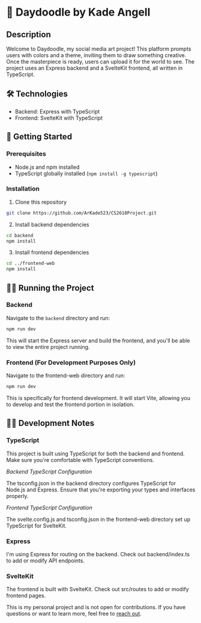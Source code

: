 # 🎨 Daydoodle by Kade Angell

## Description

Welcome to Daydoodle, my social media art project! This platform prompts users with colors and a theme, inviting them to draw something creative. Once the masterpiece is ready, users can upload it for the world to see. The project uses an Express backend and a SvelteKit frontend, all written in TypeScript.

## 🛠 Technologies

- Backend: Express with TypeScript
- Frontend: SvelteKit with TypeScript

## 🚀 Getting Started

### Prerequisites
- Node.js and npm installed
- TypeScript globally installed (`npm install -g typescript`)
### Installation
1. Clone this repository
```bash
git clone https://github.com/ArKade523/CS2610Project.git
```
2. Install backend dependencies
```bash
cd backend
npm install
```
3. Install frontend dependencies
```bash
cd ../frontend-web
npm install
```
## 🏃‍♂️ Running the Project

### Backend
Navigate to the `backend` directory and run:

```bash
npm run dev
```
This will start the Express server and build the frontend, and you'll be able to view the entire project running.

### Frontend (For Development Purposes Only)
Navigate to the frontend-web directory and run:

```bash
npm run dev
```
This is specifically for frontend development. It will start Vite, allowing you to develop and test the frontend portion in isolation.

## 👷‍♀️ Development Notes

### TypeScript
This project is built using TypeScript for both the backend and frontend. Make sure you're comfortable with TypeScript conventions.

*Backend TypeScript Configuration*

The tsconfig.json in the backend directory configures TypeScript for Node.js and Express. Ensure that you're exporting your types and interfaces properly.

*Frontend TypeScript Configuration*

The svelte.config.js and tsconfig.json in the frontend-web directory set up TypeScript for SvelteKit.

### Express
I'm using Express for routing on the backend. Check out backend/index.ts to add or modify API endpoints.

### SvelteKit
The frontend is built with SvelteKit. Check out src/routes to add or modify frontend pages.

This is my personal project and is not open for contributions. If you have questions or want to learn more, feel free to [reach out](mailto:kade@angell.fyi).
